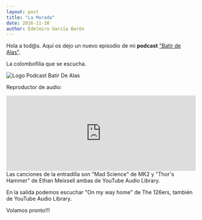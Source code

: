 ```yaml
---
layout: post
title: "La Morada"
date: 2016-11-30
author: Edelmiro García Barón
---
```

Hola a tod@s. Aquí os dejo un nuevo episodio de mi **podcast** <a href="https://batirdealas.github.io">"Batir de Alas"</a>.

La colombofilia que se escucha.

<img src="https://batirdealas.github.io/images/Header.jpg" alt="Logo Podcast Batir De Alas" style="max-width:100%;width:auto;height:auto;">

Reproductor de audio:
<iframe 
  frameborder="0" 
  width="100%"     
  height="200"
  src="https://drive.google.com/file/d/0B5ql1igbvW0gUWpHZ1dCblI5czA/preview">
  webkitallowfullscreen="true"
  mozallowfullscreen="true"
  allowfullscreen>
</iframe>
Las canciones de la entradilla son "Mad Science" de MK2 y "Thor's Hammer" de Ethan Meixsell ambas de YouTube Audio Library.

En la salida podemos escuchar "On my way home" de The 126ers, también de YouTube Audio Library.

Volamos pronto!!!
